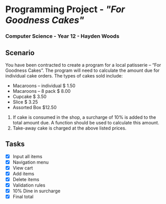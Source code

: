# Programming Project - *"For Goodness Cakes"*
### Computer Science - Year 12 - Hayden Woods

## Scenario
You have been contracted to create a program for a local patisserie – “For Goodness Cakes”. The program will need to calculate the amount due for individual cake orders. The types of cakes sold include:
- Macaroons – individual	$ 1.50
- Macaroons – 8 pack		$ 8.00
- Cupcake					$ 3.50
- Slice						$ 3.25
- Assorted Box				$12.50
1. If cake is consumed in the shop, a surcharge of 10% is added to the total amount due. A function should be used to calculate this amount.
2. Take-away cake is charged at the above listed prices. 

## Tasks
- [x] Input all items
- [x] Navigation menu
- [x] View cart
- [x] Add items
- [x] Delete items
- [x] Validation rules
- [x] 10% Dine in surcharge
- [x] Final total